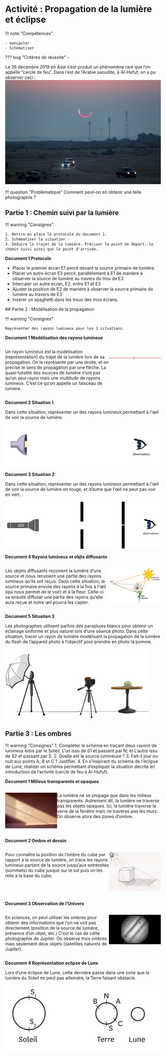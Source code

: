 # Activité : Propagation de la lumière et éclipse

!!! note "Compétences"

    - manipuler
    - Schématiser


    
??? bug "Critères de réussite"
    - 

Le 26 décembre 2019 en Asie s’est produit un phénomène rare que l’on appelle “cercle de feu”. Dans l’est de l’Arabie saoudite, à Al-Hufuf, on a pu observer ceci :
![](pictures/eclipseAlHufuf.png)

!!! question "Problématique"
    Comment peut-on en obtenir une telle photographie  ?


## Partie 1 : Chemin suivi par la lumière

!!! warning "Consignes"

    1. Mettre en place le protocole du document 1.
    2. Schématiser la situation
    3. Déduire le trajet de la lumière. Préciser le point de départ, le chemin suivi ainsi que le point d'arrivée. 


**Document 1 Protocole**

- Placer le premier écran E1 percé devant la source primaire de lumière.
- Placer un autre écran E3 percé, parallèlement à E1 de manière à observer la source de lumière au travers du trou de E3
- Intercaler un autre écran, E2, entre E1 et E3
- Ajuster la position de E2 de manière à observer la source primaire de lumière au travers de E3
- Insérer un spaghetti dans les trous des trois écrans.









## Partie 2 : Modélisation de la propagation



!!! warning "Consignes"

    Représenter des rayons lumineux pour les 3 situations. 

**Document 1 Modélisation des rayons lumineux**

<div markdown style="display:flex; flex-direction:row;">
<div markdown style="display:flex; flex: 2 1 0; flex-direction:row;">


Un rayon lumineux est la modélisation (représentation) du trajet de la lumière lors de sa propagation. 
On le représente par une droite, et on précise le sens de propagation par une flèche.
La quasi-totalité des sources de lumière n’ont pas qu’un seul rayon mais une multitude de rayons lumineux. C’est ce qu’on appelle un faisceau de lumière. 
</div>
<div markdown style="display:flex; flex: 1 1 0; flex-direction:row;">

![](pictures/schemaRayonLumiere.png)
</div>
</div>

**Document 2 Situation 1**

Dans cette situation, représenter un des rayons lumineux permettant à l'œil de voir la source de lumière.

![Situation 1 ](pictures/situation1.png)


**Document 3 Situation 2**


Dans cette situation, représenter un des rayons lumineux permettant à l'œil de voir la source de lumière en rouge, et d’autre que l'œil ne peut pas voir en vert.

![Situation 2](pictures/situation2.png)

**Document 4 Rayons lumineux et objts diffusants**

<div markdown style="display:flex; flex-direction:row;">
<div markdown style="display:flex; flex: 2 1 0; flex-direction:row;">

Les objets diffusants reçoivent la lumière d’une source et nous renvoient une partie des rayons lumineux qu’ils ont reçus. 
Dans cette situation, la source primaire envoie des rayons à la fois à l'œil (qui nous permet de le voir) et à la fleur. Celle-ci va ensuite diffuser une partie des rayons qu’elle aura reçue et notre œil pourra les capter. 

</div>
<div markdown style="display:flex; flex: 1 1 0; flex-direction:row;">

![](pictures/objDiffuRayons.png)

</div>
</div>

**Document 5 Situation 3**

Les photographes utilisent parfois des parapluies blancs pour obtenir un éclairage uniforme et plus naturel lors d’une séance photo. 
Dans cette situation, tracer un rayon de lumière modélisant la propagation de la lumière du flash de l’appareil photo à l’objectif pour prendre en photo la pomme.  

![situation 3](pictures/situation3.png)
 


## Partie 3 : Les ombres


!!! warning "Consignes"
    1. Compléter le schéma en traçant deux rayons de lumineux émis par le Soleil. L’un issu de S1 et passant par N; et L’autre issu de S2 et passant par S. 
    2. Quelle est la source lumineuse ?
    3. Fait-il jour ou nuit aux points A, B et C ? Justifier. 
    4. En s’inspirant du schéma de l'éclipse de Lune, réaliser un schéma permettant d’expliquer la situation décrite en introduction de l’activité (cercle de feu à Al-Hufuf).

**Document 1 Milieux transparents et opaques**

<div markdown style="display:flex; flex-direction:row;">
<div markdown style="display:flex; flex: 1 1 0; flex-direction:row;">

![](pictures/ombres.png)

</div>
<div markdown style="display:flex; flex: 2 1 0; flex-direction:row;">

La lumière ne se propage que dans les milieux transparents. Autrement dit, la lumière ne traverse pas les objets opaques. 
Ici, la lumière traverse le verre de la fenêtre mais ne traverse pas les murs. On observe alors des zones d’ombre.

</div>
</div>


**Document 2  Ombre et dessin**

<div markdown style="display:flex; flex-direction:row;">
<div markdown style="display:flex; flex: 2 1 0; flex-direction:row;">

Pour connaître la position de l’ombre du cube par rapport à la source de lumière, on trace les rayons lumineux partant de la source jusqu’aux extrémités (sommets) du cube jusque sur le sol puis on les relie  à la base du cube. 

</div>
<div markdown style="display:flex; flex: 1 1 0; flex-direction:row;">

![](pictures/dessinOmbres.png)

</div>
</div>


**Document 3 Observation de l’Univers**

<div markdown style="display:flex; flex-direction:row;">
<div markdown style="display:flex; flex: 2 1 0; flex-direction:row;">

En sciences, on peut utiliser les ombres pour obtenir des informations que l'on ne voit pas directement (position de la source de lumière, présence d’un objet, etc.) C’est le cas de cette photographie de Jupiter. On observe trois ombres mais seulement deux objets (satellites naturels de Jupiter).


</div>
<div markdown style="display:flex; flex: 1 1 0; flex-direction:row;">

![](pictures/jupiter.png)

</div>
</div>

**Document 4 Représentation eclipse de Lune**

Lors d’une éclipse de Lune, cette dernière passe dans une zone que la lumière du Soleil ne peut pas atteindre, la Terre faisant obstacle.


![](pictures/eclipseLune.png)



